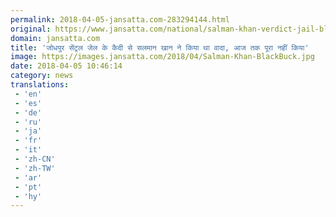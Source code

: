 ```yaml
---
permalink: 2018-04-05-jansatta.com-283294144.html
original: https://www.jansatta.com/national/salman-khan-verdict-jail-blackbuck-poaching-case-verdict-news-one-promise-that-bhai-jaan-has-not-kept-yet/622467/
domain: jansatta.com
title: 'जोधपुर सेंट्रल जेल के कैदी से सलमान खान ने किया था वादा, आज तक पूरा नहीं किया'
image: https://images.jansatta.com/2018/04/Salman-Khan-BlackBuck.jpg
date: 2018-04-05 10:46:14
category: news
translations: 
 - 'en'
 - 'es'
 - 'de'
 - 'ru'
 - 'ja'
 - 'fr'
 - 'it'
 - 'zh-CN'
 - 'zh-TW'
 - 'ar'
 - 'pt'
 - 'hy'
---
```


